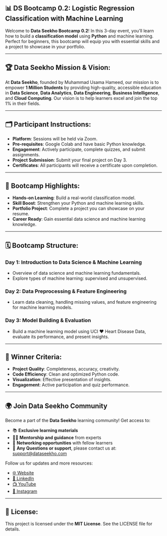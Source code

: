 ## 📊 DS Bootcamp 0.2: Logistic Regression Classification with Machine Learning

Welcome to **Data Seekho Bootcamp 0.2**! In this 3-day event, you’ll learn how to build a **classification model** using **Python** and machine learning. Perfect for beginners, this bootcamp will equip you with essential skills and a project to showcase in your portfolio.

---

## 🏆 Data Seekho Mission & Vision:
At **Data Seekho**, founded by Muhammad Usama Hameed, our mission is to empower **1 Million Students** by providing high-quality, accessible education in **Data Science**, **Data Analytics**, **Data Engineering**, **Business Intelligence**, and **Cloud Computing**. Our vision is to help learners excel and join the top 1% in their fields.

---

## 🗂️ Participant Instructions:
- **Platform**: Sessions will be held via Zoom.  
- **Pre-requisites**: Google Colab and have basic Python knowledge.  
- **Engagement**: Actively participate, complete quizzes, and submit assignments.  
- **Project Submission**: Submit your final project on Day 3.  
- **Certificates**: All participants will receive a certificate upon completion.  

---

## 🌟 Bootcamp Highlights:
- **Hands-on Learning**: Build a real-world classification model.  
- **Skill Boost**: Strengthen your Python and machine learning skills.  
- **Portfolio Project**: Complete a project you can showcase on your resume.  
- **Career Ready**: Gain essential data science and machine learning knowledge.

---

## 🗓️ Bootcamp Structure:
### **Day 1**: Introduction to Data Science & Machine Learning
- Overview of data science and machine learning fundamentals.  
- Explore types of machine learning: supervised and unsupervised.

### **Day 2**: Data Preprocessing & Feature Engineering  
- Learn data cleaning, handling missing values, and feature engineering for machine learning models.

### **Day 3**: Model Building & Evaluation  
- Build a machine learning model using UCI ♥️ Heart Disease Data, evaluate its performance, and present insights.

---

## 🏅 Winner Criteria:
- **Project Quality**: Completeness, accuracy, creativity.  
- **Code Efficiency**: Clean and optimized Python code.  
- **Visualization**: Effective presentation of insights.  
- **Engagement**: Active participation and quiz performance.

---

## 🌍 **Join Data Seekho Community**

Become a part of the **Data Seekho** learning community! Get access to:
- 📚 **Exclusive learning materials**
- 👩‍🏫 **Mentorship and guidance** from experts
- 🤝 **Networking opportunities** with fellow learners
- 📧 **Any Questions or support**, please contact us at: support@dataseekho.com



Follow us for updates and more resources:
- [🌐 Website](https://dataseekho.com)
- [🔗 LinkedIn](https://www.linkedin.com/company/dataseekhoo)
- [📺 YouTube](https://www.youtube.com/dataseekhoo)
- [📸 Instagram](https://www.instagram.com/dataseekhoo)


---

## 📄 License:  
This project is licensed under the **MIT License**. See the LICENSE file for details.
